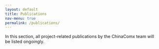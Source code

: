 ```yaml
---
layout: default
title: Publications
nav-menu: true
permalink: /publications/
---
```


In this section, all project-related publications by the ChinaComx team will be listed ongoingly.


<!-- Please use a unified citation style  -->
<!-- 

| Author | Title | Source | Date | DOI / ISBN / URL |
|------|-------|---------|---------|
| Author | Text Title | Book / Journal etc. | Date | [Link](#) |
| Author | Text Title | Book / Journal etc. | Date | [Link](#) |
| Author | Text Title | Book / Journal etc. | Date | [Link](#) |
| Author | Text Title | Book / Journal etc. | Date | [Link](#) |

  -->